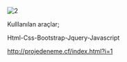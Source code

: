 
![2](https://user-images.githubusercontent.com/41960652/128088723-9e7f7a15-9504-4022-aace-f3a3f73118c3.PNG)

Kulllanılan araçlar;

Html-Css-Bootstrap-Jquery-Javascript

http://projedeneme.cf/index.html?i=1
